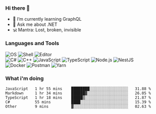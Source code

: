 ### Hi there 👋

- 🌱 I’m currently learning GraphQL
- 💬 Ask me about .NET
- 🕉️ Mantra: Lost, broken, invisible

### Languages and Tools

![OS](https://img.shields.io/badge/-Arch-informational?style=flat&logo=arch-linux&logoColor=white&color=1793D1)
![Shell](https://img.shields.io/badge/-Zsh-informational?style=flat&logo=gnu-bash&logoColor=white&color=4EAA25)
![Editor](https://img.shields.io/badge/-Visual%20Studio%20Code-informational?style=flat&logo=visual-studio-code&logoColor=white&color=007ACC)\
![C#](https://img.shields.io/badge/-C%23-informational?style=flat&logo=.NET&logoColor=white&color=5C2D91)
![C++](https://img.shields.io/badge/-C++-informational?style=flat&logo=c%2B%2B&logoColor=white&color=00599C)
![JavaScript](https://img.shields.io/badge/-JavaScript-informational?style=flat&logo=javascript&logoColor=white&color=F7DF1E)
![TypeScript](https://img.shields.io/badge/-TypeScript-informational?style=flat&logo=typescript&logoColor=white&color=007ACC)
![Node.js](https://img.shields.io/badge/-Node.js-informational?style=flat&logo=node.js&logoColor=white&color=339933)
![NestJS](https://img.shields.io/badge/-NestJS-informational?style=flat&logo=nestjs&logoColor=white&color=E0234E)\
![Docker](https://img.shields.io/badge/-Docker-informational?style=flat&logo=docker&logoColor=white&color=2496ED)
![Postman](https://img.shields.io/badge/-Postman-informational?style=flat&logo=postman&logoColor=white&color=FF6C37)
![Yarn](https://img.shields.io/badge/-Yarn-informational?style=flat&logo=yarn&logoColor=white&color=2C8EBB)

### What i'm doing

<!--START_SECTION:waka-->
```text
JavaScript   1 hr 55 mins    ████████░░░░░░░░░░░░░░░░░   31.88 % 
Markdown     1 hr 34 mins    ██████▓░░░░░░░░░░░░░░░░░░   26.05 % 
TypeScript   1 hr 18 mins    █████▒░░░░░░░░░░░░░░░░░░░   21.87 % 
C#           55 mins         ████░░░░░░░░░░░░░░░░░░░░░   15.39 % 
Other        9 mins          ▓░░░░░░░░░░░░░░░░░░░░░░░░   02.63 % 
```
<!--END_SECTION:waka-->
